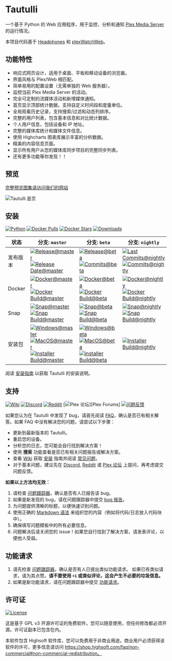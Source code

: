 # Tautulli

一个基于 Python 的 Web 应用程序，用于监控、分析和通知 [Plex Media Server](https://plex.tv) 的运行情况。

本项目代码基于 [Headphones](https://github.com/rembo10/headphones) 和 [plexWatchWeb](https://github.com/ecleese/plexWatchWeb)。

## 功能特性

-   响应式网页设计，适用于桌面、平板和移动设备的浏览器。
-   界面风格与 Plex/Web 相匹配。
-   简单易用的配置设置（无需单独的 Web 服务器）。
-   监控当前 Plex Media Server 的活动。
-   完全可定制的流媒体活动和新增媒体通知。
-   首页显示顶部统计数据，支持自定义时间段和度量单位。
-   全局观看历史记录，支持搜索/过滤和动态列排序。
-   完整的用户列表，包含基本信息和对比统计数据。
-   个人用户信息，包括设备和 IP 地址。
-   完整的媒体库统计和媒体文件信息。
-   使用 Highcharts 图表库展示丰富的分析数据。
-   精美的内容信息页面。
-   显示所有用户从您的媒体库同步项目的完整同步列表。
-   还有更多功能等你发现！！

## 预览

[完整预览图集请访问我们的网站][Tautulli]

![Tautulli 首页](https://tautulli.com/images/screenshots/activity-compressed.jpg?v=2)

## 安装

[![Python][badge-python]][Python]
[![Docker Pulls][badge-docker-pulls]][DockerHub]
[![Docker Stars][badge-docker-stars]][DockerHub]
[![Downloads][badge-downloads]][Releases Latest]

[badge-python]: https://img.shields.io/badge/python->=3.9-blue?style=flat-square
[badge-docker-pulls]: https://img.shields.io/docker/pulls/tautulli/tautulli?style=flat-square
[badge-docker-stars]: https://img.shields.io/docker/stars/tautulli/tautulli?style=flat-square
[badge-downloads]: https://img.shields.io/github/downloads/Tautulli/Tautulli/total?style=flat-square

| 状态 | 分支: `master` | 分支: `beta` | 分支: `nightly` |
| --- | --- | --- | --- |
| 发布版本   | [![Release@master][badge-release-master]][Releases Latest] <br> [![Release Date@master][badge-release-master-date]][Releases Latest] | [![Release@beta][badge-release-beta]][Releases] <br> [![Commits@beta][badge-release-beta-commits]][Commits Beta] | [![Last Commits@nightly][badge-release-nightly-last-commit]][commits Nightly] <br> [![Commits@nightly][badge-release-nightly-commits]][Commits Nightly] |
| Docker    | [![Docker@master][badge-docker-master]][DockerHub] <br> [![Docker Build@master][badge-docker-master-ci]][Publish Docker Master] | [![Docker@beta][badge-docker-beta]][DockerHub] <br> [![Docker Build@beta][badge-docker-beta-ci]][Publish Docker Beta] | [![Docker@nightly][badge-docker-nightly]][DockerHub] <br> [![Docker Build@nightly][badge-docker-nightly-ci]][Publish Docker Nightly] |
| Snap      | [![Snap@master][badge-snap-master]][Snapcraft] <br> [![Snap Build@master][badge-snap-master-ci]][Publish Snap Master] | [![Snap@beta][badge-snap-beta]][Snapcraft] <br> [![Snap Build@beta][badge-snap-beta-ci]][Publish Snap Beta] | [![Snap@nightly][badge-snap-nightly]][Snapcraft] <br> [![Snap Build@nightly][badge-snap-nightly-ci]][Publish Snap Nightly] |
| 安装包 | [![Windows@master][badge-installer-master-win]][Releases Latest] <br> [![MacOS@master][badge-installer-master-macos]][Releases Latest] <br> [![Installer Build@master][badge-installer-master-ci]][Publish Installer Master] | [![Windows@beta][badge-installer-beta-win]][Releases] <br> [![MacOS@beta][badge-installer-beta-macos]][Releases] <br> [![Installer Build@beta][badge-installer-beta-ci]][Publish Installer Beta] | [![Installer Build@nightly][badge-installer-nightly-ci]][Publish Installer Nightly] |

阅读 [安装指南][Installation] 以获取 Tautulli 的安装说明。

[badge-release-master]: https://img.shields.io/github/v/release/Tautulli/Tautulli?style=flat-square
[badge-release-master-date]: https://img.shields.io/github/release-date/Tautulli/Tautulli?style=flat-square&color=blue
[badge-release-beta]: https://img.shields.io/github/v/release/Tautulli/Tautulli?include_prereleases&style=flat-square
[badge-release-beta-commits]: https://img.shields.io/github/commits-since/Tautulli/Tautulli/latest/beta?style=flat-square&color=blue
[badge-release-nightly-last-commit]: https://img.shields.io/github/last-commit/Tautulli/Tautulli/nightly?style=flat-square&color=blue
[badge-release-nightly-commits]: https://img.shields.io/github/commits-since/Tautulli/Tautulli/latest/nightly?style=flat-square&color=blue
[badge-docker-master]: https://img.shields.io/badge/docker-latest-blue?style=flat-square
[badge-docker-master-ci]: https://img.shields.io/github/actions/workflow/status/Tautulli/Tautulli/.github/workflows/publish-docker.yml?style=flat-square&branch=master
[badge-docker-beta]: https://img.shields.io/badge/docker-beta-blue?style=flat-square
[badge-docker-beta-ci]: https://img.shields.io/github/actions/workflow/status/Tautulli/Tautulli/.github/workflows/publish-docker.yml?style=flat-square&branch=beta
[badge-docker-nightly]: https://img.shields.io/badge/docker-nightly-blue?style=flat-square
[badge-docker-nightly-ci]: https://img.shields.io/github/actions/workflow/status/Tautulli/Tautulli/.github/workflows/publish-docker.yml?style=flat-square&branch=nightly
[badge-snap-master]: https://img.shields.io/badge/snap-stable-blue?style=flat-square
[badge-snap-master-ci]: https://img.shields.io/github/actions/workflow/status/Tautulli/Tautulli/.github/workflows/publish-snap.yml?style=flat-square&branch=master
[badge-snap-beta]: https://img.shields.io/badge/snap-beta-blue?style=flat-square
[badge-snap-beta-ci]: https://img.shields.io/github/actions/workflow/status/Tautulli/Tautulli/.github/workflows/publish-snap.yml?style=flat-square&branch=beta
[badge-snap-nightly]: https://img.shields.io/badge/snap-edge-blue?style=flat-square
[badge-snap-nightly-ci]: https://img.shields.io/github/actions/workflow/status/Tautulli/Tautulli/.github/workflows/publish-snap.yml?style=flat-square&branch=nightly
[badge-installer-master-win]: https://img.shields.io/github/v/release/Tautulli/Tautulli?label=windows&style=flat-square
[badge-installer-master-macos]: https://img.shields.io/github/v/release/Tautulli/Tautulli?label=macos&style=flat-square
[badge-installer-master-ci]: https://img.shields.io/github/actions/workflow/status/Tautulli/Tautulli/.github/workflows/publish-installers.yml?style=flat-square&branch=master
[badge-installer-beta-win]: https://img.shields.io/github/v/release/Tautulli/Tautulli?label=windows&include_prereleases&style=flat-square
[badge-installer-beta-macos]: https://img.shields.io/github/v/release/Tautulli/Tautulli?label=macos&include_prereleases&style=flat-square
[badge-installer-beta-ci]: https://img.shields.io/github/actions/workflow/status/Tautulli/Tautulli/.github/workflows/publish-installers.yml?style=flat-square&branch=beta
[badge-installer-nightly-ci]: https://img.shields.io/github/actions/workflow/status/Tautulli/Tautulli/.github/workflows/publish-installers.yml?style=flat-square&branch=nightly

## 支持

[![Wiki][badge-wiki]][Wiki]
[![Discord][badge-discord]][Discord]
[![Reddit][badge-reddit]][Reddit]
[![Plex 论坛][badge-forums]][Plex Forums]
[![问题反馈][badge-issues]][Issues]

[badge-wiki]: https://img.shields.io/badge/github-wiki-black?style=flat-square
[badge-discord]: https://img.shields.io/discord/183396325142822912?label=discord&style=flat-square&color=7289DA
[badge-reddit]: https://img.shields.io/reddit/subreddit-subscribers/tautulli?label=reddit&style=flat-square&color=FF5700
[badge-forums]: https://img.shields.io/badge/plex%20forums-discussion-E5A00D?style=flat-square
[badge-issues]: https://img.shields.io/badge/github-issues-black?style=flat-square

如果您认为在 Tautulli 中发现了 bug，请首先阅读 [FAQ][]，确认是否已有相关解答。如果 FAQ 中没有解决您的问题，请尝试以下步骤：

-   更新到最新版本的 Tautulli。
-   重启您的设备。
-   分析您的日志，您可能会自行找到解决方案！
-   使用 **搜索** 功能查看是否已有相关问题报告或解决方案。
-   查看 [Wiki][] 获取 [安装][Installation] 指南并阅读 [常见问题][FAQ]。
-   对于基本问题，建议先在 [Discord][], [Reddit][] 或 [Plex 论坛][] 上提问，再考虑提交问题反馈。

**如果以上方法均无效：**

1.  请检查 [问题跟踪器][Issues]，确认是否有人已报告该 bug。
2.  如果是新发现的 bug，请在问题跟踪器中提交 [bug 报告][Issue New]。
3.  为问题提供清晰的标题，以便快速识别问题。
4.  使用正确的 [Markdown 语法][] 来组织您的内容（例如将代码/日志放入代码块中）。
5.  确保填写问题模板中的所有必要信息。
6.  问题解决后请关闭您的 issue！如果您自行找到了解决方案，请发表评论，以便他人受益。

## 功能请求

1.  请先检查 [问题跟踪器][Issues]，确认是否有人已提出类似功能请求。
    如果已有类似请求，请为其点赞。**请不要使用 `+1` 或类似评论，这会产生不必要的垃圾信息。**
2.  如果是新功能请求，请在问题跟踪器中提交 [功能请求][Issue New]。

## 许可证

[![License][badge-license]][License]

[badge-license]: https://img.shields.io/github/license/Tautulli/Tautulli?style=flat-square

这是基于 GPL v3 开源许可证的免费软件。您可以随意使用，但任何修改都必须开源。许可证副本已包含在内。

本软件包含 Highsoft 软件库，您可以免费用于非商业用途。商业用户必须获得该软件的许可，更多信息请访问 https://shop.highsoft.com/faq/non-commercial#non-commercial-redistribution。

[Python]: https://python.org/downloads
[DockerHub]: https://hub.docker.com/r/tautulli/tautulli
[Releases]: https://github.com/Tautulli/Tautulli/releases
[Releases Latest]: https://github.com/Tautulli/Tautulli/releases/latest
[License]: https://github.com/Tautulli/Tautulli/blob/master/LICENSE
[FAQ]: https://github.com/Tautulli/Tautulli/wiki/Frequently-Asked-Questions
[Installation]: https://github.com/Tautulli/Tautulli/wiki/Installation
[Issues]: https://github.com/Tautulli/Tautulli/issues
[Issue New]: https://github.com/Tautulli/Tautulli/issues/new/choose
[Markdown 语法]: https://help.github.com/articles/github-flavored-markdown
[Tautulli]: http://tautulli.com
[Wiki]: https://github.com/Tautulli/Tautulli/wiki
[Discord]: https://tautulli.com/discord
[Reddit]: https://reddit.com/r/Tautulli
[Plex 论坛]: https://forums.plex.tv/t/tautulli-monitor-your-plex-media-server/225242
[Snapcraft]: https://snapcraft.io/tautulli
[Commits Beta]: https://github.com/Tautulli/Tautulli/commits/beta
[Commits Nightly]: https://github.com/Tautulli/Tautulli/commits/nightly

[Publish Docker Master]: https://github.com/Tautulli/Tautulli/actions?query=workflow%3A"Publish+Docker"+branch%3Amaster
[Publish Docker Beta]: https://github.com/Tautulli/Tautulli/actions?query=workflow%3A"Publish+Docker"+branch%3Abeta
[Publish Docker Nightly]: https://github.com/Tautulli/Tautulli/actions?query=workflow%3A"Publish+Docker"+branch%3Anightly
[Publish Snap Master]: https://github.com/Tautulli/Tautulli/actions?query=workflow%3A"Publish+Snap"+branch%3Amaster
[Publish Snap Beta]: https://github.com/Tautulli/Tautulli/actions?query=workflow%3A"Publish+Snap"+branch%3Abeta
[Publish Snap Nightly]: https://github.com/Tautulli/Tautulli/actions?query=workflow%3A"Publish+Snap"+branch%3Anightly
[Publish Installer Master]: https://github.com/Tautulli/Tautulli/actions?query=workflow%3A"Publish+Installers"+branch%3Amaster
[Publish Installer Beta]: https://github.com/Tautulli/Tautulli/actions?query=workflow%3A"Publish+Installers"+branch%3Abeta
[Publish Installer Nightly]: https://github.com/Tautulli/Tautulli/actions?query=workflow%3A"Publish+Installers"+branch%3Anightly